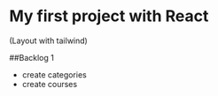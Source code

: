 # My first project with React
(Layout with tailwind)

##Backlog 1
- create categories
- create courses
